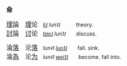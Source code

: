 
### 侖

<big>[理]()論　[理]()论</big>　_[li˩]() lun˥˩_　　　theory.   
<big>[討]()論　[讨]()论</big>　_[tao˩]() lun˥˩_　　discuss.   

<big>淪[落]()　沦[落]()</big>　_lun˧˥ [luo˥˩]()_　　fall. sink.   
<big>淪[為]()　沦[为]()</big>　_lun˧˥ [wei˥˩]()_　　become. fall into.   


<!--
<big>[緊]()急</big>　_[gin3]()giv2_　urgent. emergency.   
<big>急[劇]()</big>　_giv2[gyh4]()_　sudden. rapid.
-->









